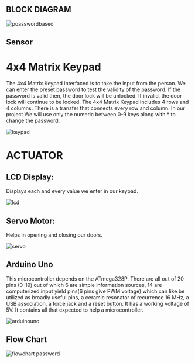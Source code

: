 ## BLOCK DIAGRAM

![poasswordbased](https://user-images.githubusercontent.com/87614111/156913304-2c153a7d-5473-4811-bf7a-d4f188471a68.jpg)




## Sensor
#  4x4 Matrix Keypad
  The 4x4 Matrix Keypad interfaced is to take the input from the person. We can enter the preset password to test the validity of the password. If the password is valid then,     the door lock will be unlocked. If invalid, the door lock will continue to be locked. The 4x4 Matrix Keypad includes 4 rows and 4 columns. There is a transfer that connects     every row and column. In our project We will use only the numeric between 0-9 keys along with * to change the password.
  
   ![keypad](https://user-images.githubusercontent.com/87614111/157076734-c5e28aa1-9e9c-4b62-aaea-bbbedd9f094a.JPG)

# ACTUATOR

## LCD Display:

  Displays each and every value we enter in our keypad.
    
   
   
   
   
   
   ![lcd](https://user-images.githubusercontent.com/87614111/157076750-5294ecba-2065-455d-9bda-bd6d1d4ce533.JPG) 
    
 ## Servo Motor:
 
   Helps in opening and closing our doors.
   
   ![servo](https://user-images.githubusercontent.com/87614111/157076797-eec46659-978d-42c3-b374-0491f493c952.JPG)

## Arduino Uno

This microcontroller depends on the ATmega328P. There are all out of 20 pins (0-19) out of which 6 are simple information sources, 14 are computerized input yield pins(6 pins give PWM voltage) which can like be utilized as broadly useful pins, a ceramic resonator of recurrence 16 MHz, a USB association, a force jack and a reset button. It has a working voltage of 5V. It contains all that expected to help a microcontroller.

![arduinouno](https://user-images.githubusercontent.com/87614111/157077002-6e63af0e-7fee-4f58-b9cc-4fd88879841a.JPG)



## Flow Chart

![flowchart password](https://user-images.githubusercontent.com/87614111/156913649-8bd922e8-886f-4718-8f5d-d51765ba4567.jpg)

 




